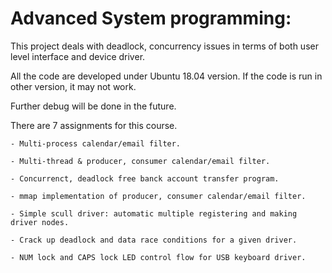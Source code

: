 # Advanced System programming:

This project deals with deadlock, concurrency issues in terms of both user level interface and device driver.

All the code are developed under Ubuntu 18.04 version. If the code is run in other version, it may not work. 

Further debug will be done in the future.

There are 7 assignments for this course.

	- Multi-process calendar/email filter.

	- Multi-thread & producer, consumer calendar/email filter.

	- Concurrenct, deadlock free banck account transfer program.

	- mmap implementation of producer, consumer calendar/email filter.

	- Simple scull driver: automatic multiple registering and making driver nodes.

	- Crack up deadlock and data race conditions for a given driver.

	- NUM lock and CAPS lock LED control flow for USB keyboard driver.
